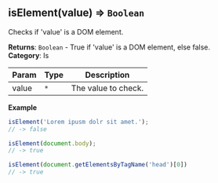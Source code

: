 <a name="isElement"></a>

## isElement(value) ⇒ <code>Boolean</code>
Checks if 'value' is a DOM element.

**Returns**: <code>Boolean</code> - True if 'value' is a DOM element, else false.  
**Category**: Is  

| Param | Type | Description |
| --- | --- | --- |
| value | <code>\*</code> | The value to check. |

**Example**  
```js
isElement('Lorem ipusm dolr sit amet.');
// -> false

isElement(document.body);
// -> true

isElement(document.getElementsByTagName('head')[0])
// -> true
```
